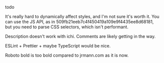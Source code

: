 todo

It's really hard to dynamically affect styles, and I'm not sure it's worth it. You can use the JS API, as in 509fb21eeb7c4f450419a109e9f4435ee8d68181, but you need to parse CSS selectors, which isn't performant.

Description doesn't work with ichi. Comments are likely getting in the way.

ESLint + Prettier + maybe TypeScript would be nice.

Roboto bold is too bold compared to jrmann.com as it is now.